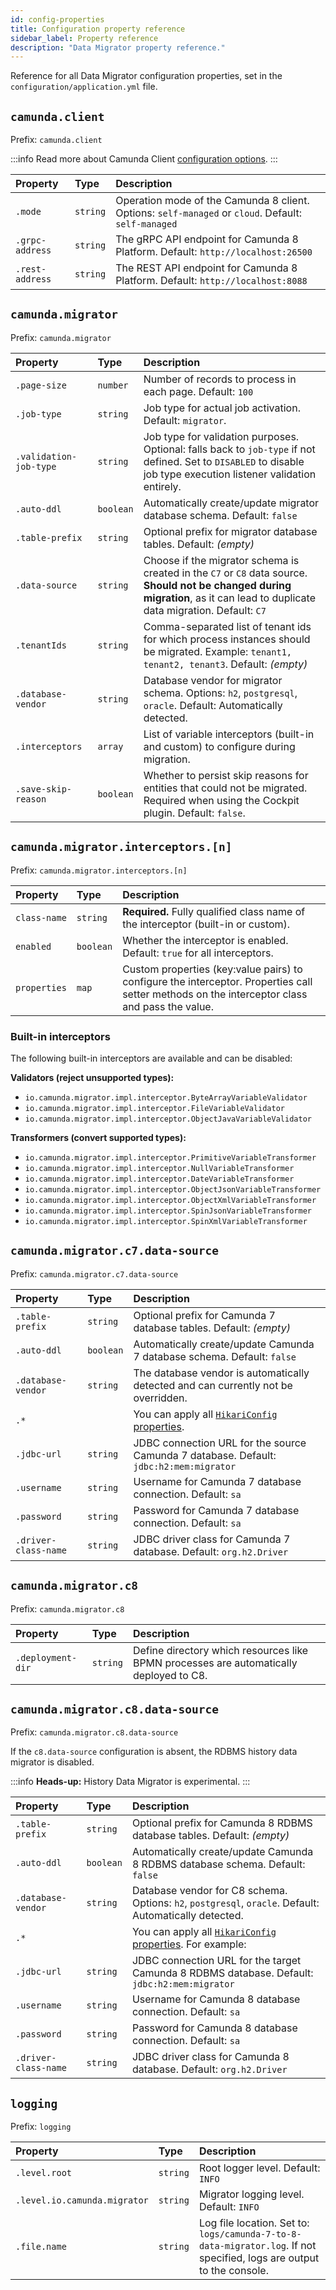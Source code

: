 ```yaml
---
id: config-properties
title: Configuration property reference
sidebar_label: Property reference
description: "Data Migrator property reference."
---
```


Reference for all Data Migrator configuration properties, set in the `configuration/application.yml` file.

## `camunda.client`

Prefix: `camunda.client`

:::info
Read more about Camunda Client [configuration options](/apis-tools/camunda-spring-boot-starter/configuration.md).
:::

| Property        | Type     | Description                                                                                         |
| :-------------- | :------- | :-------------------------------------------------------------------------------------------------- |
| `.mode`         | `string` | Operation mode of the Camunda 8 client. Options: `self-managed` or `cloud`. Default: `self-managed` |
| `.grpc-address` | `string` | The gRPC API endpoint for Camunda 8 Platform. Default: `http://localhost:26500`                     |
| `.rest-address` | `string` | The REST API endpoint for Camunda 8 Platform. Default: `http://localhost:8088`                      |

## `camunda.migrator`

Prefix: `camunda.migrator`

| Property               | Type      | Description                                                                                                                                                                     |
| :--------------------- | :-------- | :------------------------------------------------------------------------------------------------------------------------------------------------------------------------------ |
| `.page-size`           | `number`  | Number of records to process in each page. Default: `100`                                                                                                                       |
| `.job-type`            | `string`  | Job type for actual job activation. Default: `migrator`.                                                                                                                        |
| `.validation-job-type` | `string`  | Job type for validation purposes. Optional: falls back to `job-type` if not defined. Set to `DISABLED` to disable job type execution listener validation entirely.              |
| `.auto-ddl`            | `boolean` | Automatically create/update migrator database schema. Default: `false`                                                                                                          |
| `.table-prefix`        | `string`  | Optional prefix for migrator database tables. Default: _(empty)_                                                                                                                |
| `.data-source`         | `string`  | Choose if the migrator schema is created in the `C7` or `C8` data source. **Should not be changed during migration**, as it can lead to duplicate data migration. Default: `C7` |
| `.tenantIds`           | `string`  | Comma-separated list of tenant ids for which process instances should be migrated. Example: `tenant1, tenant2, tenant3`. Default: _(empty)_                                     |
| `.database-vendor`     | `string`  | Database vendor for migrator schema. Options: `h2`, `postgresql`, `oracle`. Default: Automatically detected.                                                                    |
| `.interceptors`        | `array`   | List of variable interceptors (built-in and custom) to configure during migration.                                                                                              |
| `.save-skip-reason`    | `boolean` | Whether to persist skip reasons for entities that could not be migrated. Required when using the Cockpit plugin. Default: `false`.                                              |

## `camunda.migrator.interceptors.[n]`

Prefix: `camunda.migrator.interceptors.[n]`

| Property     | Type      | Description                                                                                                                                   |
| :----------- | :-------- | :-------------------------------------------------------------------------------------------------------------------------------------------- |
| `class-name` | `string`  | **Required.** Fully qualified class name of the interceptor (built-in or custom).                                                             |
| `enabled`    | `boolean` | Whether the interceptor is enabled. Default: `true` for all interceptors.                                                                     |
| `properties` | `map`     | Custom properties (key:value pairs) to configure the interceptor. Properties call setter methods on the interceptor class and pass the value. |

### Built-in interceptors

The following built-in interceptors are available and can be disabled:

**Validators (reject unsupported types):**

- `io.camunda.migrator.impl.interceptor.ByteArrayVariableValidator`
- `io.camunda.migrator.impl.interceptor.FileVariableValidator`
- `io.camunda.migrator.impl.interceptor.ObjectJavaVariableValidator`

**Transformers (convert supported types):**

- `io.camunda.migrator.impl.interceptor.PrimitiveVariableTransformer`
- `io.camunda.migrator.impl.interceptor.NullVariableTransformer`
- `io.camunda.migrator.impl.interceptor.DateVariableTransformer`
- `io.camunda.migrator.impl.interceptor.ObjectJsonVariableTransformer`
- `io.camunda.migrator.impl.interceptor.ObjectXmlVariableTransformer`
- `io.camunda.migrator.impl.interceptor.SpinJsonVariableTransformer`
- `io.camunda.migrator.impl.interceptor.SpinXmlVariableTransformer`

## `camunda.migrator.c7.data-source`

Prefix: `camunda.migrator.c7.data-source`

| Property             | Type      | Description                                                                                                                                  |
| :------------------- | :-------- | :------------------------------------------------------------------------------------------------------------------------------------------- |
| `.table-prefix`      | `string`  | Optional prefix for Camunda 7 database tables. Default: _(empty)_                                                                            |
| `.auto-ddl`          | `boolean` | Automatically create/update Camunda 7 database schema. Default: `false`                                                                      |
| `.database-vendor`   | `string`  | The database vendor is automatically detected and can currently not be overridden.                                                           |
| `.*`                 |           | You can apply all [`HikariConfig` properties](https://github.com/brettwooldridge/HikariCP?tab=readme-ov-file#gear-configuration-knobs-baby). |
| `.jdbc-url`          | `string`  | JDBC connection URL for the source Camunda 7 database. Default: `jdbc:h2:mem:migrator`                                                       |
| `.username`          | `string`  | Username for Camunda 7 database connection. Default: `sa`                                                                                    |
| `.password`          | `string`  | Password for Camunda 7 database connection. Default: `sa`                                                                                    |
| `.driver-class-name` | `string`  | JDBC driver class for Camunda 7 database. Default: `org.h2.Driver`                                                                           |

## `camunda.migrator.c8`

Prefix: `camunda.migrator.c8`

| Property          | Type     | Description                                                                            |
| :---------------- | :------- | :------------------------------------------------------------------------------------- |
| `.deployment-dir` | `string` | Define directory which resources like BPMN processes are automatically deployed to C8. |

## `camunda.migrator.c8.data-source`

Prefix: `camunda.migrator.c8.data-source`

If the `c8.data-source` configuration is absent, the RDBMS history data migrator is disabled.

:::info
**Heads-up:** History Data Migrator is experimental.
:::

| Property             | Type      | Description                                                                                                                                               |
| :------------------- | :-------- | :-------------------------------------------------------------------------------------------------------------------------------------------------------- |
| `.table-prefix`      | `string`  | Optional prefix for Camunda 8 RDBMS database tables. Default: _(empty)_                                                                                   |
| `.auto-ddl`          | `boolean` | Automatically create/update Camunda 8 RDBMS database schema. Default: `false`                                                                             |
| `.database-vendor`   | `string`  | Database vendor for C8 schema. Options: `h2`, `postgresql`, `oracle`. Default: Automatically detected.                                                    |
| `.*`                 |           | You can apply all [`HikariConfig` properties](https://github.com/brettwooldridge/HikariCP?tab=readme-ov-file#gear-configuration-knobs-baby). For example: |
| `.jdbc-url`          | `string`  | JDBC connection URL for the target Camunda 8 RDBMS database. Default: `jdbc:h2:mem:migrator`                                                              |
| `.username`          | `string`  | Username for Camunda 8 database connection. Default: `sa`                                                                                                 |
| `.password`          | `string`  | Password for Camunda 8 database connection. Default: `sa`                                                                                                 |
| `.driver-class-name` | `string`  | JDBC driver class for Camunda 8 database. Default: `org.h2.Driver`                                                                                        |

## `logging`

Prefix: `logging`

| Property                     | Type     | Description                                                                                                           |
| :--------------------------- | :------- | :-------------------------------------------------------------------------------------------------------------------- |
| `.level.root`                | `string` | Root logger level. Default: `INFO`                                                                                    |
| `.level.io.camunda.migrator` | `string` | Migrator logging level. Default: `INFO`                                                                               |
| `.file.name`                 | `string` | Log file location. Set to: `logs/camunda-7-to-8-data-migrator.log`. If not specified, logs are output to the console. |
